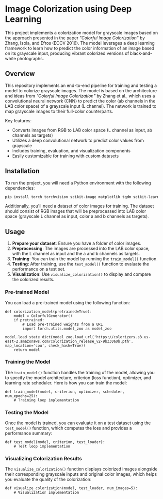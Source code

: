 # Image Colorization using Deep Learning

This project implements a colorization model for grayscale images based on the approach presented in the paper *"Colorful Image Colorization"* by Zhang, Isola, and Efros (ECCV 2016). The model leverages a deep learning framework to learn how to predict the color information of an image based on its grayscale input, producing vibrant colorized versions of black-and-white photographs.

## Overview

This repository implements an end-to-end pipeline for training and testing a model to colorize grayscale images. The model is based on the architecture and ideas from *"Colorful Image Colorization"* by Zhang et al., which uses a convolutional neural network (CNN) to predict the color (ab channels in the LAB color space) of a grayscale input (L channel). The network is trained to map grayscale images to their full-color counterparts.

Key features:
- Converts images from RGB to LAB color space (L channel as input, ab channels as targets)
- Utilizes a deep convolutional network to predict color values from grayscale
- Includes training, evaluation, and visualization components
- Easily customizable for training with custom datasets

## Installation

To run the project, you will need a Python environment with the following dependencies:

```bash
pip install torch torchvision scikit-image matplotlib tqdm scikit-learn Pillow torchinfo
```

Additionally, you'll need a dataset of color images for training. The dataset should consist of RGB images that will be preprocessed into LAB color space (grayscale L channel as input, color a and b channels as targets).

## Usage

1. **Prepare your dataset**: Ensure you have a folder of color images.
2. **Preprocessing**: The images are processed into the LAB color space, with the L channel as input and the a and b channels as targets.
3. **Training**: You can train the model by running the `train_model()` function.
4. **Testing**: After training, use the `test_model()` function to evaluate the performance on a test set.
5. **Visualization**: Use `visualize_colorization()` to display and compare the colorized results.

### Pre-trained Model

You can load a pre-trained model using the following function:

```python3
def colorization_model(pretrained=True):
    model = ColorfulGenerator()
    if pretrained:
        # Load pre-trained weights from a URL
        import torch.utils.model_zoo as model_zoo
        model.load_state_dict(model_zoo.load_url('https://colorizers.s3.us-east-2.amazonaws.com/colorization_release_v2-9b330a0b.pth', map_location='cpu', check_hash=True))
    return model
```

### Training the Model

The `train_model()` function handles the training of the model, allowing you to specify the model architecture, criterion (loss function), optimizer, and learning rate scheduler. Here is how you can train the model:

```python3
def train_model(model, criterion, optimizer, scheduler, num_epochs=25):
    # Training loop implementation
```

### Testing the Model

Once the model is trained, you can evaluate it on a test dataset using the `test_model()` function, which computes the loss and provides a performance summary:

```python3
def test_model(model, criterion, test_loader):
    # Test loop implementation
```

### Visualizing Colorization Results

The `visualize_colorization()` function displays colorized images alongside their corresponding grayscale inputs and original color images, which helps you evaluate the quality of the colorization:

```python3
def visualize_colorization(model, test_loader, num_images=5):
    # Visualization implementation
```
